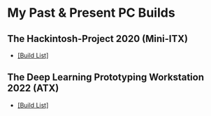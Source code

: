 # My Past & Present PC Builds

## The Hackintosh-Project 2020 (Mini-ITX)

-   [[Build List]](2020.md)

## The Deep Learning Prototyping Workstation 2022 (ATX)

-   [[Build List]](2022.md)
